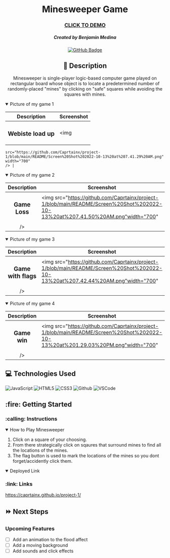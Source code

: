 <div id="description" align="center">

# Minesweeper Game

### [CLICK TO DEMO](https://caprtainx.github.io/project-1/)

##### Created by Benjamin Medina

[![GitHub Badge](https://img.shields.io/badge/-@Caprtainx-junglegreen?style=flat&logo=GitHub&logoColor=black)](https://github.com/Caprtainx)


## :pencil: Description

Minesweeper is single-player logic-based computer game played on rectangular board whose object is to locate a predetermined number of randomly-placed "mines" by clicking on "safe" squares while avoiding the squares with mines.

</div>

<details open>
  <summary>Picture of my game 1</summary>
  
  |    Description    | Screenshot | 
  |:-----------------:|-------------| 
  | <h3>Webiste load up</h3> | <img
    src="https://github.com/Caprtainx/project-1/blob/main/README/Screen%20Shot%202022-10-13%20at%207.41.29%20AM.png"
    width="700"
    /> |
</details>
  
<details open>
    <summary>Picture of my game 2</summary>
  
  |    Description    | Screenshot | 
  |:-----------------:|-------------| 
  | <h3>Game Loss</h3> | <img src="https://github.com/Caprtainx/project-1/blob/main/README/Screen%20Shot%202022-10-13%20at%207.41.50%20AM.png"width="700"
    /> |
</details>

<details open>
    <summary>Picture of my game 3</summary>
  
  |    Description    | Screenshot | 
  |:-----------------:|-------------| 
  | <h3>Game with flags</h3> | <img src="https://github.com/Caprtainx/project-1/blob/main/README/Screen%20Shot%202022-10-13%20at%207.42.44%20AM.png"width="700"
    /> |
</details>

<details open>
    <summary>Picture of my game 4</summary>
  
  |    Description    | Screenshot | 
  |:-----------------:|-------------| 
  | <h3>Game win</h3> | <img src="https://github.com/Caprtainx/project-1/blob/main/README/Screen%20Shot%202022-10-13%20at%201.29.03%20PM.png"width="700"
    /> |
</details>

## :computer: Technologies Used

![JavaScript](https://img.shields.io/badge/-JavaScript-05122A?style=flat&logo=javascript)
![HTML5](https://img.shields.io/badge/-HTML5-05122A?style=flat&logo=html5)
![CSS3](https://img.shields.io/badge/-CSS-05122A?style=flat&logo=css3)
![Github](https://img.shields.io/badge/-GitHub-05122A?style=flat&logo=github)
![VSCode](https://img.shields.io/badge/-VS_Code-05122A?style=flat&logo=visualstudio)

<h2>:fire: Getting Started</h2>

<h3>:calling: Instructions</h3>
<details open>
  <summary>How to Play Minesweeper</summary>
  <ol>
    <li>
      Click on a square of your choosing.
    </li>
    <li>
      From there strategically click on sqaures that surround mines to find all the locations of the mines.
    </li>
    <li>The flag button is used to mark the locations of the mines so you dont forget/accidently click them.</li>
  </ol>
</details>

<details open>
  <h3>:link: Links</h3>
  <summary>Deployed Link</summary>
  <a href="https://caprtainx.github.io/project-1/">https://caprtainx.github.io/project-1/</a>
</details>

## :fast_forward: Next Steps

### Upcoming Features

- [ ] Add an animation to the flood affect
- [ ] Add a moving background
- [ ] Add sounds and click effects
